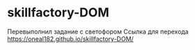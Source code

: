 # skillfactory-DOM
Перевыполнил задание с светофором
Ссылка для перехода https://oneal182.github.io/skillfactory-DOM/
